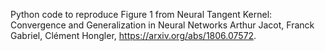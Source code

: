 Python code to reproduce Figure 1 from Neural Tangent Kernel: Convergence and Generalization in Neural Networks
Arthur Jacot, Franck Gabriel, Clément Hongler, https://arxiv.org/abs/1806.07572.

